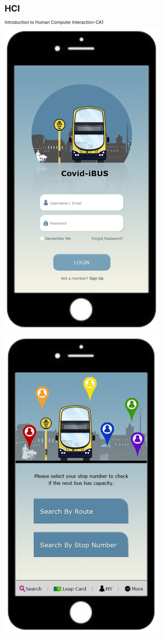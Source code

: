 # HCI
Introduction to Human Computer Interaction-CA1

![image](https://github.com/Awa25/HCI/blob/main/hci1.png?raw=true)


![image](https://github.com/Awa25/HCI/blob/main/hci2.png?raw=true)
